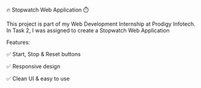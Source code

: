 🔥 Stopwatch Web Application ⏱️

This project is part of my Web Development Internship at Prodigy Infotech. In Task 2, I was assigned to create a Stopwatch Web Application 

Features:

✅ Start, Stop & Reset buttons

✅ Responsive design

✅ Clean UI & easy to use
